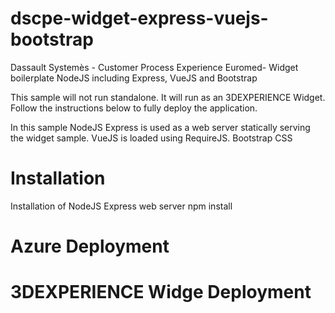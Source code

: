 # dscpe-widget-express-vuejs-bootstrap
Dassault Systemès - Customer Process Experience Euromed- Widget boilerplate NodeJS including Express, VueJS and Bootstrap

This sample will not run standalone. It will run as an 3DEXPERIENCE Widget. Follow the instructions below to fully deploy the application.

In this sample NodeJS Express is used as a web server statically serving the widget sample.
VueJS is loaded using RequireJS.
Bootstrap CSS

# Installation
Installation of NodeJS Express web server
npm install
# Azure Deployment

# 3DEXPERIENCE Widge Deployment
